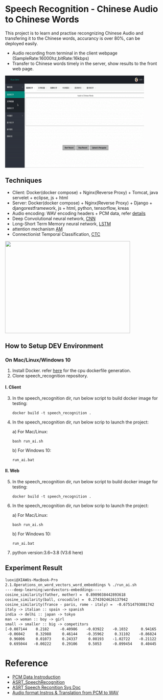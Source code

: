 # Speech Recognition - Chinese Audio to Chinese Words
This project is to learn and practise recongnizing Chinese Audio and transfering it to the Chinese words, accurancy is over 80%, can be deployed easily.

* Audio recording from terminal in the client webpage (SampleRate:16000hz,bitRate:16kbps)
* Transfer to Chinese words timely in the server, show results to the front web page.

<img align='middle' src="docs/1.output.gif" width="90%" height="300">

## Techniques
* Client: Docker(docker compose) + Nginx(Reverse Proxy) + Tomcat, java servelet + eclipse, js + html
* Server: Docker(docker compose) + Nginx(Reverse Proxy) + Django + djangorestframework, js + html, python, tensorflow, kreas
* Audio encoding: WAV encoding headers + PCM data, refer [details](https://www.freesion.com/article/3558299162/)
* Deep Convolutional neural network, [CNN](https://www.coursera.org/learn/convolutional-neural-networks)
* Long-Short Term Memory neural network, [LSTM](https://www.cnblogs.com/wangduo/p/6773601.html)
* attention mechanism [AM](https://www.cnblogs.com/robert-dlut/p/5952032.html)
* Connectionist Temporal Classification, [CTC](https://www.cnblogs.com/shiyublog/p/10493348.html)

<img align='middle' src="docs/2.neutralize.png" width="90%" height="300">


## How to Setup DEV Environment
### On Mac/Linux/Windows 10
1. Install Docker. refer [here](https://github.com/tensorflow/tensorflow/blob/master/tensorflow/tools/dockerfiles/dockerfiles/cpu.Dockerfile) for the cpu dockerfile generation.
2. Clone speech_recognition repository.
#### I. Client
3. In the speech_recognition dir, run below script to build docker image for testing:
    ```
    docker build -t speech_recognition .
    ```
4. In the speech_recognition dir, run below scrip to launch the project:

    a) For Mac/Linux:
    ```
    bash run_ai.sh
    ```
    b) For Windows 10: 
    ```
    run_ai.bat
    ```
#### II. Web
5. In the speech_recognition dir, run below script to build docker image for testing:
    ```
    docker build -t speech_recognition .
    ```
6. In the speech_recognition dir, run below scrip to launch the project:

    a) For Mac/Linux:
    ```
    bash run_ai.sh
    ```
    b) For Windows 10: 
    ```
    run_ai.bat
    ```
5. python version:3.6~3.8 (V3.6 here)

## Experiment Result

```
luoxi@XIAWUs-MacBook-Pro 2.1.Operations_on_word_vectors_word_embeddings % ./run_ai.sh
----deep-learning:wordvectors-embeddings----
cosine_similarity(father, mother) =  0.8909038442893618
cosine_similarity(ball, crocodile) =  0.2743924626137942
cosine_similarity(france - paris, rome - italy) =  -0.67514793081742
italy -> italian :: spain -> spanish
india -> delhi :: japan -> tokyo
man -> woman :: boy -> girl
small -> smaller :: big -> competitors
[-0.087144    0.2182     -0.40986    -0.03922    -0.1032      0.94165
 -0.06042     0.32988     0.46144    -0.35962     0.31102    -0.86824
  0.96006     0.01073     0.24337     0.08193    -1.02722    -0.21122
  0.695044   -0.00222     0.29106     0.5053     -0.099454    0.40445

```
# Reference
* [PCM Data Instroduction](https://www.freesion.com/article/3558299162/)
* [ASRT_SpeechRecognition](https://gitee.com/ailemon/ASRT_SpeechRecognition)
* [ASRT Speech Reconition Sys Doc](https://asrt.ailemon.net/docs/)
* [Audio format Instros & Translation from PCM to WAV](https://www.freesion.com/article/3558299162/)
